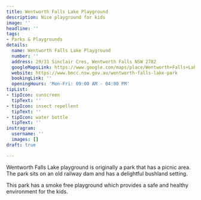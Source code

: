 ```yaml
---
title: Wentworth Falls Lake Playground
description: Nice playground for kids
image: ''
headline: ''
tags:
- Parks & Playgrounds
details:
  name: Wentworth Falls Lake Playground
  number: ''
  address: 29/31 Sinclair Cres, Wentworth Falls NSW 2782
  googleMapsLink: https://www.google.com/maps/place/Wentworth+Falls+Lake+Playground/@-33.7056911,150.3658159,17z/data=!3m1!4b1!4m5!3m4!1s0x6b126fa3059d5465:0xe8acabefb2f62f78!8m2!3d-33.7056956!4d150.3680046
  website: https://www.bmcc.nsw.gov.au/wentworth-falls-lake-park
  bookingLink: ''
  openingHours: 'Mon-Fri: 09:00 AM - 04:00 PM'
tipList:
- tipIcon: sunscreen
  tipText: ''
- tipIcon: insect repellent
  tipText: ''
- tipIcon: water bottle
  tipText: ''
instragram:
  username: ''
  images: []
draft: true

---
```

Wentworth Falls Lake playground is originally a park that has a picnic area. The park sits on an old railway dam and has a delightful bushland setting.

This park has a smoke free playground which provides a safe and healthy environment for the kids.